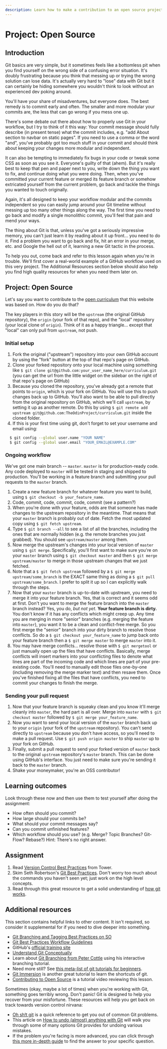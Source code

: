 ```yaml
---
description: Learn how to make a contribution to an open source project on GitHub.
---
```


# Project: Open Source

## Introduction

Git basics are very simple, but it sometimes feels like a bottomless pit when you find yourself on the wrong side of a confusing error situation. It's doubly frustrating because you think that messing up or trying the wrong solution can lose data. It's actually very hard to "lose" data with Git but it can certainly be hiding somewhere you wouldn't think to look without an experienced dev poking around.

You'll have your share of misadventures, but everyone does. The best remedy is to commit early and often. The smaller and more modular your commits are, the less that can go wrong if you mess one up.

There's some debate out there about how to properly use Git in your workflow, but I try to think of it this way: Your commit message should fully describe \(in present tense\) what the commit includes, e.g. "add About section to navbar on static pages". If you need to use a comma or the word "and", you've probably got too much stuff in your commit and should think about keeping your changes more modular and independent.

It can also be tempting to immediately fix bugs in your code or tweak some CSS as soon as you see it. Everyone's guilty of that \(ahem\). But it's really best to keep that pen and paper next to you, write down the thing you want to fix, and continue doing what you were doing. Then, when you've committed your current feature or merged its feature branch or somehow extricated yourself from the current problem, go back and tackle the things you wanted to touch originally.

Again, it's all designed to keep your workflow modular and the commits independent so you can easily jump around your Git timeline without messing up too many other things along the way. The first time you need to go back and modify a single monolithic commit, you'll feel that pain and mend your ways.

The thing about Git is that, unless you've got a seriously impressive memory, you can't just learn it by reading about it up front... you need to do it. Find a problem you want to go back and fix, hit an error in your merge, etc. and Google the hell out of it, learning a new Git tactic in the process.

To help you out, come back and refer to this lesson again when you're in trouble. We'll first cover a real-world example of a GitHub workflow used on this very project. The Additional Resources section below should also help you find high quality resources for when you need them later on.

## Project: Open Source

Let's say you want to contribute to the [open curriculum](https://github.com/TheOdinProject/curriculum/) that this website was based on. How do you do that?

The key players in this story will be the `upstream` \(the original GitHub repository\), the `origin` \(your fork of that repo\), and the "local" repository \(your local clone of `origin`\). Think of it as a happy triangle... except that "local" can only pull from `upstream`, not push.

### **Initial setup**

1. Fork the original \("upstream"\) repository into your own GitHub account by using the "fork" button at the top of that repo's page on GitHub.
2. Clone your forked repository onto your local machine using something like `$ git clone git@github.com:your_user_name_here/curriculum.git` \(you can get the url from the little widget on the sidebar on the right of that repo's page on GitHub\)
3. Because you cloned the repository, you've already got a remote that points to `origin`, which is your fork on GitHub.  You will use this to push changes back up to GitHub.  You'll also want to be able to pull directly from the original repository on GitHub, which we'll call `upstream`, by setting it up as another remote.  Do this by using `$ git remote add upstream git@github.com:TheOdinProject/curriculum.git` inside the cloned folder.
4. If this is your first time using git, don't forget to set your username and email using:

```bash
  $ git config --global user.name "YOUR NAME"
  $ git config --global user.email "YOUR_EMAIL@EXAMPLE.COM"
```

### **Ongoing workflow**

We've got one main branch -- `master`. `master` is for production-ready code. Any code deployed to `master` will be tested in staging and shipped to production. You'll be working in a feature branch and submitting your pull requests to the `master` branch.

1. Create a new feature branch for whatever feature you want to build, using `$ git checkout -b your_feature_name`.
2. Code, commit, code, commit, code, commit \(see a pattern?\)
3. When you're done with your feature, odds are that someone has made changes to the upstream repository in the meantime.  That means that your `master` branch is probably out of date.  Fetch the most updated copy using `$ git fetch upstream`.
4. Type `$ git branch --all` to see a list of all the branches, including the ones that are normally hidden \(e.g. the remote branches you just grabbed\).  You should see `upstream/master` among them.
5. Now merge the upstream's changes into your local version of `master` using `$ git merge`.  Specifically, you'll first want to make sure you're on your `master` branch using `$ git checkout master` and then `$ git merge upstream/master` to merge in those upstream changes that we just fetched.  
6. Note that a `$ git fetch upstream` followed by a `$ git merge upstream/some_branch` is the EXACT same thing as doing a `$ git pull upstream/some_branch`.  I prefer to split it up so I can explicitly walk through the steps.
7. Now that your `master` branch is up-to-date with upstream, you need to merge it into your feature branch.  Yes, that is correct and it seems odd at first.  Don't you want to merge the feature branch into the `master` branch instead?  Yes, you do, _but not yet_.  **Your feature branch is dirty.**  You don't know if it has any conflicts which might creep up.  Any time you are merging in more "senior" branches \(e.g. merging the feature into `master`\), you want it to be a clean and conflict-free merge.  So you first merge the "senior" branch into your dirty branch to resolve those conflicts.  So do a `$ git checkout your_feature_name` to jump back onto your feature branch then a  `$ git merge master` to merge `master` into it.
8. You may have merge conflicts... resolve those with `$ git mergetool` or just manually open up the files that have conflicts.  Basically, merge conflicts will insert markers into your conflicting files to denote what lines are part of the incoming code and which lines are part of your pre-existing code. You'll need to manually edit those files one-by-one \(including removing the merge marker text\) and then resave them.  Once you've finished fixing all the files that have conflicts, you need to commit your changes to finish the merge.

### **Sending your pull request**

1. Now that your feature branch is squeaky clean and you know it'll merge cleanly into `master`, the hard part is all over.  Merge into `master` with `$ git checkout master` followed by `$ git merge your_feature_name`.
2. Now you want to send your local version of the `master` branch back up to your `origin` \(your fork of the `upstream` repository\).  You can't send directly to `upstream` because you don't have access, so you'll need to make a pull request.  Use `$ git push origin master` to ship `master` up to your fork on GitHub.
3. Finally, submit a pull request to send your forked version of `master` back to the original `upstream` repository's `master` branch.  This can be done using GitHub's interface.  You just need to make sure you're sending it back to the `master` branch.
4. Shake your moneymaker, you're an OSS contributor!

## Learning outcomes

Look through these now and then use them to test yourself after doing the assignment:

* How often should you commit?
* How large should your commits be?
* What should your commit messages say?
* Can you commit unfinished features?
* Which workflow should you use? \(e.g. Merge? Topic Branches? Git-Flow? Rebase?\)  Hint: There's no right answer.

## Assignment

1. Read [Version Control Best Practices](https://www.git-tower.com/blog/version-control-best-practices/) from Tower.
2. Skim Seth Robertson's [Git Best Practices](http://sethrobertson.github.io/GitBestPractices/).  Don't worry too much about the commands you haven't seen yet; just work on the high level concepts.
3. Read through this great resource to get a solid understanding of [how git works](http://think-like-a-git.net/).

## Additional resources

This section contains helpful links to other content. It isn't required, so consider it supplemental for if you need to dive deeper into something.

* [Git Branching and Tagging Best Practices on SO](http://programmers.stackexchange.com/questions/165725/git-branching-and-tagging-best-practices)
* [Git Best Practices Workflow Guidelines](http://www.lullabot.com/blog/article/git-best-practices-workflow-guidelines)
* GitHub's [official training site](https://training.github.com/)
* [Understand Git Conceptually](http://www.sbf5.com/~cduan/technical/git/)
* Learn about [Git Branching from Peter Cottle](http://pcottle.github.io/learnGitBranching/) using his interactive branching tutorial.
* Need more still?  See [this meta-list of git tutorials for beginners](http://sixrevisions.com/resources/git-tutorials-beginners/).
* [Git Immersion](http://gitimmersion.com/lab_01.html) is another great tutorial to learn the shortcuts of git.
* [Contributing to Open Source](https://youtu.be/mENDYhfxH-o) is a tutorial video reviewing this lesson.

Sometimes \(okay, maybe a lot of times\) when you're working with Git, something goes terribly wrong. Don't panic! Git is designed to help you recover from your misfortune. These resources will help you get back on track towards version control nirvana:

* [Oh sh!t git](http://ohshitgit.com/) is a quick reference to get you out of common Git problems.
* This article on [How to undo \(almost\) anything with Git](https://github.blog/2015-06-08-how-to-undo-almost-anything-with-git/) will walk you through some of many options Git provides for undoing various mistakes.
* If the problem you're facing is more advanced, you can click through [this more in-depth guide](https://sethrobertson.github.io/GitFixUm/fixup.html) to find the answer to your specific question.

